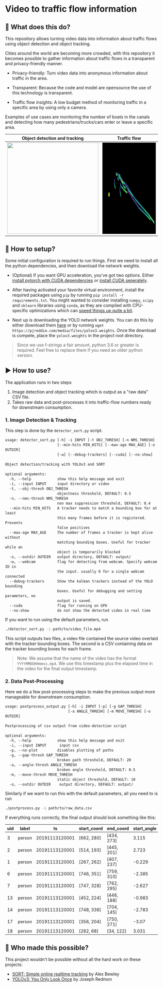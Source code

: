 # Video to traffic flow information

## :city_sunrise: What does this do?

This repository allows turning video data into information about traffic flows using object detection and object tracking.

Cities around the world are becoming more crowded, with this repository it becomes possible to gather information about traffic flows in a transparent and privacy-friendly manner.

* Privacy-friendly: Turn video data into anonymous information about traffic in the area.

* Transparent: Because the code and model are opensource the use of this technology is transparent.

* Traffic flow insights: A low budget method of monitoring traffic in a specific area by using only a camera.

Examples of use cases are monitoring the number of boats in the canals and detecting how many pedestrians/trucks/cars enter or leave a specific area.

Object detection and tracking           |  Traffic flow
:-------------------------:|:-------------------------:
<img src="assets/example_gif_canal.gif" width="300px" height="300px" /> | <img src="assets/example_paths_canal.png" width="300px" height="300px" />



## :hammer: How to setup?

Some initial configuration is required to run things. First we need to install all the python dependencies, and then download the network weights.

- (Optional) If you want GPU acceleration, you've got two options. Either [install pytorch with CUDA dependencies](https://pytorch.org/get-started/locally/) or [install CUDA seperately](https://docs.nvidia.com/cuda/cuda-installation-guide-linux/index.html).

- After having activated your favorite virtual environment, install the required packages using `pip` by running `pip install -r requirements.txt`. You might wanted to consider installing `numpy`, `scipy` and `sklearn` libraries using `conda`, as they are compiled with CPU-specific optimizations which can [speed things up quite a bit](http://markus-beuckelmann.de/blog/boosting-numpy-blas.html).

- Next up is downloading the YOLO network weights. You can do this by either download them [here](https://github.com/pjreddie/darknet) or by running `wget https://pjreddie.com/media/files/yolov3.weights`. Once the download is compete, place the `yolov3.weights`  in the project root directory. 

> Since we use f-strings a fair amount, python 3.6 or greater is required. Feel free to replace them if you need an older python version.

## :arrow_forward: How to use?

The application runs in two steps

1. Image detection and object tracking which is output as a "raw data" CSV file. 
2. Takes raw data and post-processes it into traffic-flow numbers ready for downstream consumption.

### 1. Image Detection & Tracking

This step is done by the `detector_sort.py` script. 

```
usage: detector_sort.py [-h] -i INPUT [-t OBJ_THRESH] [-n NMS_THRESH]
                        [--min-hits MIN_HITS] [--max-age MAX_AGE] [-o OUTDIR]
                        [-w] [--debug-trackers] [--cuda] [--no-show]

Object detection/tracking with YOLOv3 and SORT

optional arguments:
  -h, --help            show this help message and exit
  -i, --input INPUT     input directory or video
  -t, --obj-thresh OBJ_THRESH
                        objectness threshold, DEFAULT: 0.5
  -n, --nms-thresh NMS_THRESH
                        non max suppression threshold, DEFAULT: 0.4
  --min-hits MIN_HITS   A tracker needs to match a bounding box for at least
                        this many frames before it is registered. Prevents
                        false positives
  --max-age MAX_AGE     The number of frames a tracker is kept alive without
                        matching bounding boxes. Useful for tracker while an
                        object is temporarily blocked
  -o, --outdir OUTDIR	output directory, DEFAULT: output/
  -w, --webcam          flag for detecting from webcam. Specify webcam ID in
                        the input. usually 0 for a single webcam connected
  --debug-trackers      Show the kalman trackers instead of the YOLO bounding
                        boxes. Useful for debugging and setting parameters, no
                        output is saved.
  --cuda                flag for running on GPU
  --no-show             do not show the detected video in real time
```

If you want to run using the default parameters, run

```bash
./detector_sort.py -i path/to/video_file.mp4
```

This script outputs two files, a video file contained the source video overlaid with the tracker bounding boxes. The second is a CSV containing data on the tracker bounding boxes for each frame.

> Note: We assume that the name of the video has the format `YYYYMMDDHHmmss.mp4`. We use this timestamp plus the elapsed time in the video for the final output timestamp.

### 2. Data Post-Processing

Here we do a few post-processing steps to make the previous output more manageable for downstream consumption.

```
usage: postprocess_output.py [-h] -i INPUT [-p] [-g GAP_THRESH]
                             [-a ANGLE_THRESH] [-m MOVE_THRESH] [-o OUTDIR]

Postprocessing of csv output from video-detection script

optional arguments:
  -h, --help            show this help message and exit
  -i, --input INPUT      input csv
  -p, --no-plot         disables plotting of paths
  -g, --gap-thresh GAP_THRESH
                        broken path threshold, DEFAULT: 20
  -a, --angle-thresh ANGLE_THRESH
                        broken angle threshold, DEFAULT: 0.5
  -m, --move-thresh MOVE_THRESH
                        static object threshold, DEFAULT: 10
  -o, --outdir OUTDIR    output directory, DEFAULT: output/
```

Similarly if we want to run this with the default parameters, all you need to is run

```bash
./postprocess.py -i path/to/raw_data.csv
```

If everything runs correctly, the final output should look something like this:

|uid|label |ts            |start_coord|end_coord |start_angle|end_angle|
|---|------|--------------|-----------|----------|-----------|---------|
|3  |person|20191113120001|[662, 280] |[434, 273]|3.115      |-3.086   |
|2  |person|20191113120001|[514, 193] |[445, 201]|2.723      |-2.61    |
|1  |person|20191113120001|[267, 262] |[407, 237]|-0.229     |0.322    |
|6  |person|20191113120001|[746, 351] |[759, 310]|-2.385     |0.367    |
|7  |person|20191113120001|[747, 328] |[762, 295]|-2.627     |0.432    |
|13 |person|20191113120001|[452, 224] |[446, 188]|-0.983     |-1.571   |
|14 |person|20191113120001|[748, 336] |[704, 145]|-2.783     |2.875    |
|17 |person|20191113120001|[356, 204] |[750, 271]|-3.07      |0.08     |
|18 |person|20191113120001|[282, 68]  |[34, 122] |3.031      |2.034    |

## :tada: Who made this possible?

This project wouldn't be possible without all the hard work on these projects:

- [SORT: Simple online realtime tracking](https://github.com/abewley/sort) by Alex Bewley
- [YOLOv3: You Only Look Once](https://pjreddie.com/darknet/yolo/) by Joseph Redmon
